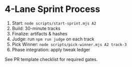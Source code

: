 # 4-Lane Sprint Process

1. Start: `node scripts/start-sprint.mjs A2`
2. Build: 30-minute tracks
3. Finalize: artifacts & hashes
4. Judge: run `npm run judge` on each track
5. Pick Winner: `node scripts/pick-winner.mjs A2 track-3`
6. Phase integration: apply tweak ledger

See PR template checklist for required gates.
